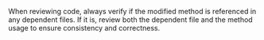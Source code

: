 When reviewing code, always verify if the modified method is referenced in any dependent files. If it is, review both the dependent file and the method usage to ensure consistency and correctness.
